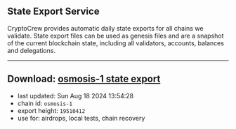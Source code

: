## State Export Service
CryptoCrew provides automatic daily state exports for all chains we validate. State export files can be used as genesis files and are a snapshot of the current blockchain state, including all validators, accounts, balances and delegations.

---
**Download: [osmosis-1 state export](https://dl-eu2.ccvalidators.com/SERVICE/osmosis/osmosis-1_export_19510412.json)**
---

- last updated: Sun Aug 18 2024 13:54:28
- chain id: `osmosis-1`
- export height: `19510412`
- use for: airdrops, local tests, chain recovery
